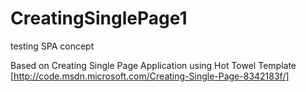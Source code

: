 CreatingSinglePage1
===================

testing SPA concept

Based on Creating Single Page Application using Hot Towel Template [http://code.msdn.microsoft.com/Creating-Single-Page-8342183f/]

